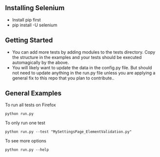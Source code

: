 Installing Selenium
----------
- Install pip first
- pip install -U selenium


Getting Started
-----------
- You can add more tests by adding modules to the tests directory. Copy the structure in the examples and your tests
should be executed automagically by the above.
- You will likely want to update the data in the config.py file. But should not need to update anything in the
run.py file unless you are applying a general fix to this repo that you plan to contribute..

General Examples
---------
To run all tests on Firefox
```
python run.py
```

To only run one test
```
python run.py --test "MySettingsPage_ElementValidation.py"
````
To see more options
```
python run.py --help
```
